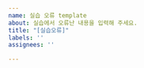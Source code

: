 ```yaml
---
name: 실습 오류 template
about: 실습에서 오류난 내용을 입력해 주세요.
title: "[실습오류]"
labels: ''
assignees: ''

---
```



